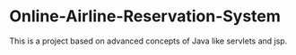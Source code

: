 # Online-Airline-Reservation-System
This is a project based on advanced concepts of Java like servlets and jsp.

